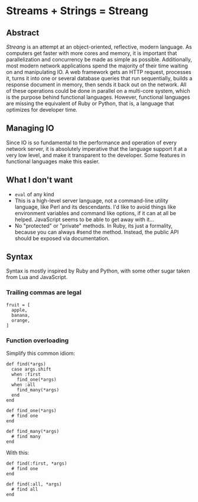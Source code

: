 # Streams + Strings = Streang

## Abstract

*Streang* is an attempt at an object-oriented, reflective, modern language. As computers get faster with more cores and memory, it is important that parallelization and concurrency be made as simple as possible. Additionally, most modern network applications spend the majority of their time waiting on and manipulating IO. A web framework gets an HTTP request, processes it, turns it into one or several database queries that run sequentially, builds a response document in memory, then sends it back out on the network. All of these operations could be done in parallel on a multi-core system, which is the purpose behind functional languages. However, functional languages are missing the equivalent of Ruby or Python, that is, a language that optimizes for developer time.

## Managing IO

Since IO is so fundamental to the performance and operation of every network server, it is absolutely imperative that the language support it at a very low level, and make it transparent to the developer. Some features in functional languages make this easier.



## What I don't want

 * `eval` of any kind
 * This is a high-level server language, not a command-line utility language, like Perl and its descendants. I'd like to avoid things like environment variables and command like options, if it can at all be helped. JavaScript seems to be able to get away with it...
 * No "protected" or "private" methods. In Ruby, its just a formality, because you can always #send the method. Instead, the public API should be exposed via documentation.

## Syntax

Syntax is mostly inspired by Ruby and Python, with some other sugar taken from Lua and JavaScript.

### Trailing commas are legal

    fruit = [
      apple,
      banana,
      orange,
    ]


### Function overloading

Simplify this common idiom:

    def find(*args)
      case args.shift
      when :first
        find_one(*args)
      when :all
        find_many(*args)
      end
    end

    def find_one(*args)
      # find one
    end

    def find_many(*args)
      # find many
    end

With this:

    def find(:first, *args)
      # find one
    end

    def find(:all, *args)
      # find all
    end





